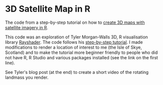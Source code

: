 # 3D Satellite Map in R
The code from a step-by-step tutorial on how to [create 3D maps with satellite imagery in R](https://krisbolton.com/3D-maps-with-satellite-imagery-in-r).

This code was an exploration of Tyler Morgan-Walls 3D, R visualisation library [Rayshader](https://www.rayshader.com/). The code follows his [step-by-step tutorial](https://www.tylermw.com/a-step-by-step-guide-to-making-3d-maps-with-satellite-imagery-in-r). I made modifications to render a location of interest to me (the Isle of Skye, Scotland) and to make the tutorial more beginner friendly to people who did not have R, R Studio and various packages installed (see the link on the first line).

See Tyler's blog post (at the end) to create a short video of the rotating landmass you render.

